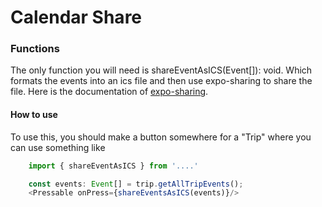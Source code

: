 # Calendar Share

### Functions

The only function you will need is shareEventAsICS(Event[]): void.
Which formats the events into an ics file and then use expo-sharing to share the file.
Here is the documentation of [expo-sharing](https://docs.expo.dev/versions/latest/sdk/sharing/).

#### How to use

To use this, you should make a button somewhere for a "Trip" where you can use something like

```javascript
    import { shareEventAsICS } from '....'

    const events: Event[] = trip.getAllTripEvents();
    <Pressable onPress={shareEventsAsICS(events)}/>
```
